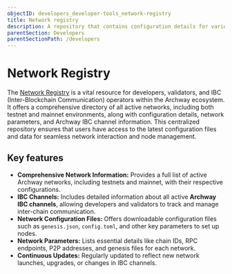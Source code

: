 ```yaml
---
objectID: developers_developer-tools_network-registry
title: Network registry
description: A repository that contains configuration details for various Archway blockchain networks, including mainnet, testnet, and dev networks.
parentSection: Developers
parentSectionPath: /developers
---
```


# Network Registry

The [Network Registry](https://github.com/archway-network/networks) is a vital resource for developers, validators, and IBC (Inter-Blockchain Communication) operators within the Archway ecosystem. It offers a comprehensive directory of all active networks, including both testnet and mainnet environments, along with configuration details, network parameters, and Archway IBC channel information. This centralized repository ensures that users have access to the latest configuration files and data for seamless network interaction and node management.

## Key features

- **Comprehensive Network Information:** Provides a full list of active Archway networks, including testnets and mainnet, with their respective configurations.
- **IBC Channels:** Includes detailed information about all active **Archway IBC channels**, allowing developers and validators to track and manage inter-chain communication.
- **Network Configuration Files:** Offers downloadable configuration files such as `genesis.json`, `config.toml`, and other key parameters to set up nodes.
- **Network Parameters:** Lists essential details like chain IDs, RPC endpoints, P2P addresses, and genesis files for each network.
- **Continuous Updates:** Regularly updated to reflect new network launches, upgrades, or changes in IBC channels.
